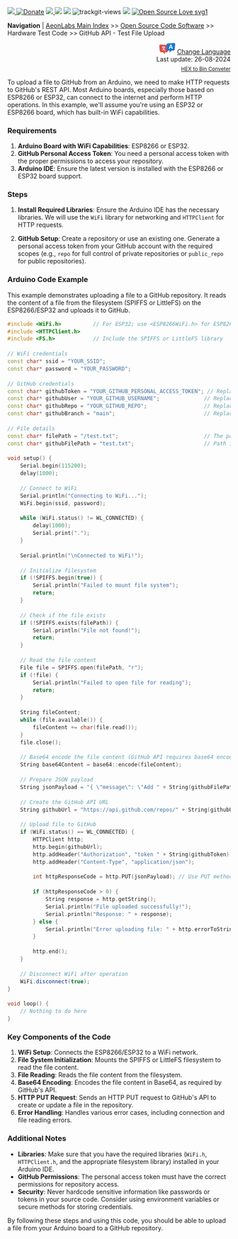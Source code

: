 [![](https://dcbadge.vercel.app/api/server/hw3j3RwfJf) ](https://discord.gg/hw3j3RwfJf)
 [![Donate](https://img.shields.io/badge/donate-$-brown.svg?style=for-the-badge)](http://paypal.me/mtpsilva)
<a href="https://github.com/sponsors/aeonSolutions">
   <img height="40" src="https://github.com/aeonSolutions/PCB-Prototyping-Catalogue/blob/main/media/become_a_github_sponsor.png">
</a>
[<img src="https://cdn.buymeacoffee.com/buttons/v2/default-yellow.png" data-canonical-src="https://cdn.buymeacoffee.com/buttons/v2/default-yellow.png" height="30" />](https://www.buymeacoffee.com/migueltomas)
![](https://img.shields.io/github/last-commit/aeonSolutions/aeonlabs-open-software-catalogue?style=for-the-badge)
<img src="https://us-central1-trackgit-analytics.cloudfunctions.net/token/ping/m054utqmhdrb4aztkb5m" alt="trackgit-views" />
![](https://views.whatilearened.today/views/github/aeonSolutions/Aeonlabs-Arduino_Hardware_Test_Code.svg)
[![Open Source Love svg1](https://badges.frapsoft.com/os/v1/open-source.svg?v=103)](#)

 **Navigation** | [AeonLabs Main Index](https://github.com/aeonSolutions/aeonSolutions/blob/main/aeonSolutions-Main-Index.md)  >> [Open Source Code Software](https://github.com/aeonSolutions/aeonlabs-open-software-catalogue)  >>   Hardware Test Code  >>  GitHub API - Test File Upload
 
<p align="right">
   <img height="25" src="https://github.com/aeonSolutions/aeonSolutions/blob/main/media/language-icon.png"> 
 <a href="https://github-com.translate.goog/aeonSolutions/Aeonlabs-Arduino_Hardware_Test_Code?_x_tr_sl=en&_x_tr_tl=nl&_x_tr_hl=en&_x_tr_pto=wapp">Change Language</a> <br>
Last update: 26-08-2024 <br>
<sub> <a href="https://www.rapidtables.com/convert/number/hex-to-binary.html?x=64">HEX to Bin Conveter</a> </sub>
</p>

To upload a file to GitHub from an Arduino, we need to make HTTP requests to GitHub's REST API. Most Arduino boards, especially those based on ESP8266 or ESP32, can connect to the internet and perform HTTP operations. In this example, we'll assume you're using an ESP32 or ESP8266 board, which has built-in WiFi capabilities.

### Requirements

1. **Arduino Board with WiFi Capabilities**: ESP8266 or ESP32.
2. **GitHub Personal Access Token**: You need a personal access token with the proper permissions to access your repository.
3. **Arduino IDE**: Ensure the latest version is installed with the ESP8266 or ESP32 board support.

### Steps

1. **Install Required Libraries**: Ensure the Arduino IDE has the necessary libraries. We will use the `WiFi` library for networking and `HTTPClient` for HTTP requests.

2. **GitHub Setup**: Create a repository or use an existing one. Generate a personal access token from your GitHub account with the required scopes (e.g., `repo` for full control of private repositories or `public_repo` for public repositories).

### Arduino Code Example

This example demonstrates uploading a file to a GitHub repository. It reads the content of a file from the filesystem (SPIFFS or LittleFS) on the ESP8266/ESP32 and uploads it to GitHub.

```cpp
#include <WiFi.h>          // For ESP32; use <ESP8266WiFi.h> for ESP8266
#include <HTTPClient.h>
#include <FS.h>            // Include the SPIFFS or LittleFS library

// WiFi credentials
const char* ssid = "YOUR_SSID";
const char* password = "YOUR_PASSWORD";

// GitHub credentials
const char* githubToken = "YOUR_GITHUB_PERSONAL_ACCESS_TOKEN"; // Replace with your GitHub token
const char* githubUser = "YOUR_GITHUB_USERNAME";              // Replace with your GitHub username
const char* githubRepo = "YOUR_GITHUB_REPO";                  // Replace with your GitHub repository
const char* githubBranch = "main";                            // Replace with the branch you want to commit to

// File details
const char* filePath = "/test.txt";                           // The path to the file on the filesystem (SPIFFS/LittleFS)
const char* githubFilePath = "test.txt";                      // Path in the GitHub repository

void setup() {
    Serial.begin(115200);
    delay(1000);

    // Connect to WiFi
    Serial.println("Connecting to WiFi...");
    WiFi.begin(ssid, password);

    while (WiFi.status() != WL_CONNECTED) {
        delay(1000);
        Serial.print(".");
    }

    Serial.println("\nConnected to WiFi!");
  
    // Initialize filesystem
    if (!SPIFFS.begin(true)) {
        Serial.println("Failed to mount file system");
        return;
    }

    // Check if the file exists
    if (!SPIFFS.exists(filePath)) {
        Serial.println("File not found!");
        return;
    }

    // Read the file content
    File file = SPIFFS.open(filePath, "r");
    if (!file) {
        Serial.println("Failed to open file for reading");
        return;
    }

    String fileContent;
    while (file.available()) {
        fileContent += char(file.read());
    }
    file.close();

    // Base64 encode the file content (GitHub API requires base64 encoded content)
    String base64Content = base64::encode(fileContent);

    // Prepare JSON payload
    String jsonPayload = "{ \"message\": \"Add " + String(githubFilePath) + " via Arduino\", \"content\": \"" + base64Content + "\", \"branch\": \"" + String(githubBranch) + "\" }";
    
    // Create the GitHub API URL
    String githubUrl = "https://api.github.com/repos/" + String(githubUser) + "/" + String(githubRepo) + "/contents/" + String(githubFilePath);

    // Upload file to GitHub
    if (WiFi.status() == WL_CONNECTED) {
        HTTPClient http;
        http.begin(githubUrl);
        http.addHeader("Authorization", "token " + String(githubToken));
        http.addHeader("Content-Type", "application/json");

        int httpResponseCode = http.PUT(jsonPayload); // Use PUT method to create/update file

        if (httpResponseCode > 0) {
            String response = http.getString();
            Serial.println("File uploaded successfully!");
            Serial.println("Response: " + response);
        } else {
            Serial.println("Error uploading file: " + http.errorToString(httpResponseCode).c_str());
        }

        http.end();
    }

    // Disconnect WiFi after operation
    WiFi.disconnect(true);
}

void loop() {
    // Nothing to do here
}
```

### Key Components of the Code

1. **WiFi Setup**: Connects the ESP8266/ESP32 to a WiFi network.
2. **File System Initialization**: Mounts the SPIFFS or LittleFS filesystem to read the file content.
3. **File Reading**: Reads the file content from the filesystem.
4. **Base64 Encoding**: Encodes the file content in Base64, as required by GitHub's API.
5. **HTTP PUT Request**: Sends an HTTP PUT request to GitHub's API to create or update a file in the repository.
6. **Error Handling**: Handles various error cases, including connection and file reading errors.

### Additional Notes

- **Libraries**: Make sure that you have the required libraries (`WiFi.h`, `HTTPClient.h`, and the appropriate filesystem library) installed in your Arduino IDE.
- **GitHub Permissions**: The personal access token must have the correct permissions for repository access.
- **Security**: Never hardcode sensitive information like passwords or tokens in your source code. Consider using environment variables or secure methods for storing credentials.

By following these steps and using this code, you should be able to upload a file from your Arduino board to a GitHub repository.
